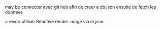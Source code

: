 may be connecter avec git hub afin de creer a db.json
ensuite de fetch les donnees

a revoir utiliser Reactive
render image via le json